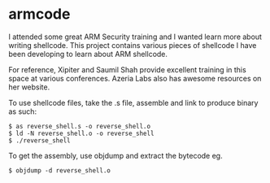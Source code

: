 # armcode

I attended some great ARM Security training and I wanted learn more about writing shellcode. This project contains various pieces of shellcode I have been developing to learn about ARM shellcode.

For reference, Xipiter and Saumil Shah provide excellent training in this space at various conferences. Azeria Labs also has awesome resources on her website.

To use shellcode files, take the .s file, assemble and link to produce binary as such:


`$ as reverse_shell.s -o reverse_shell.o `  
`$ ld -N reverse_shell.o -o reverse_shell `  
`$ ./reverse_shell `  

To get the assembly, use objdump and extract the bytecode eg.

`$ objdump -d reverse_shell.o `  
